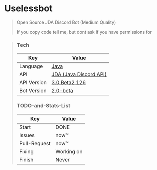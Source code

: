 # Uselessbot
>Open Source JDA Discord Bot (Medium Quality)
>
>If you copy code tell me, but dont ask if you have permissions for 


>### Tech
> |   Key   |  Value  |
> |   ---   |  -----  |
> | Language | [Java][Java] |
> | API | [JDA (Java Discord API)][JDA]|
> | API Version | [3.0 Beta2 126][Version] |
> | Bot Version | [2.0-beta][rel] |
>
> ### TODO-and-Stats-List
> |   Key   |  Value  |
> |   ---   |  -----  |
> | Start   |  DONE   |
> | Issues  | now™ |
> | Pull-Request | now™ |
> | Fixing  | Working on |
> | Finish  |  Never  |

[Java]: <https://Java.com>
[JDA]: <http://home.dv8tion.net:8080/job/JDA/>
[Version]: <http://home.dv8tion.net:8080/job/JDA/126/>
[rel]: <https://github.com/Sanduhr32/Uselessbot/releases/tag/2.0-beta>
